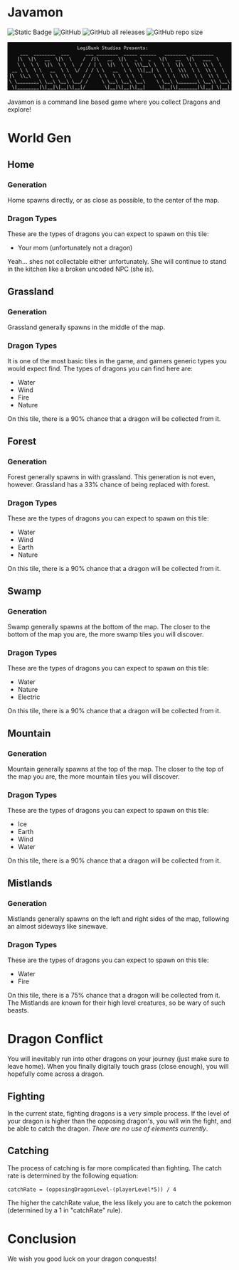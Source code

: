 # Javamon

![Static Badge](https://img.shields.io/badge/version-2.0-blue)
![GitHub](https://img.shields.io/github/license/CalBunker/Javamon)
![GitHub all releases](https://img.shields.io/github/downloads/CalBunker/Javamon/total)
![GitHub repo size](https://img.shields.io/github/repo-size/CalBunker/Javamon)

![Javamon Header](images/JavamonHeader.png)

Javamon is a command line based game where you collect Dragons and explore! 

# World Gen

## Home
### Generation
Home spawns directly, or as close as possible, to the center of the map. 

### Dragon Types
These are the types of dragons you can expect to spawn on this tile:

 - Your mom (unfortunately not a dragon)

Yeah... shes not collectable either unfortunately. She will continue to stand in the kitchen like a broken uncoded NPC (she is).

## Grassland

### Generation
Grassland generally spawns in the middle of the map. 

### Dragon Types
It is one of the most basic tiles in the game, and garners generic types you would expect find. The types of dragons you can find here are:

 - Water
 - Wind
 - Fire
 - Nature

On this tile, there is a 90% chance that a dragon will be collected from it.

## Forest
### Generation
Forest generally spawns in with grassland. This generation is not even, however. Grassland has a 33% chance of being replaced with forest.

### Dragon Types
These are the types of dragons you can expect to spawn on this tile:

 - Water
 - Wind
 - Earth
 - Nature

On this tile, there is a 90% chance that a dragon will be collected from it.

## Swamp
### Generation
Swamp generally spawns at the bottom of the map. The closer to the bottom of the map you are, the more swamp tiles you will discover.

### Dragon Types
These are the types of dragons you can expect to spawn on this tile:

 - Water
 - Nature
 - Electric

On this tile, there is a 90% chance that a dragon will be collected from it.

## Mountain
### Generation
Mountain generally spawns at the top of the map. The closer to the top of the map you are, the more mountain tiles you will discover.

### Dragon Types
These are the types of dragons you can expect to spawn on this tile:

 - Ice
 - Earth
 - Wind
 - Water

On this tile, there is a 90% chance that a dragon will be collected from it.

## Mistlands
### Generation
Mistlands generally spawns on the left and right sides of the map, following an almost sideways like sinewave.

### Dragon Types
These are the types of dragons you can expect to spawn on this tile:

 - Water
 - Fire
 
On this tile, there is a 75% chance that a dragon will be collected from it.
The Mistlands are known for their high level creatures, so be wary of such beasts.

# Dragon Conflict
You will inevitably run into other dragons on your journey (just make sure to leave home). When you finally digitally touch grass (close enough), you will hopefully come across a dragon. 

## Fighting

In the current state, fighting dragons is a very simple process. If the level of your dragon is higher than the opposing dragon's, you will win the fight, and be able to catch the dragon. *There are no use of elements currently*.

## Catching

The process of catching is far more complicated than fighting. The catch rate is determined by the following equation:
```
catchRate = (opposingDragonLevel-(playerLevel*5)) / 4
```

The higher the catchRate value, the less likely you are to catch the pokemon (determined by a 1 in "catchRate" rule).

# Conclusion

We wish you good luck on your dragon conquests! 